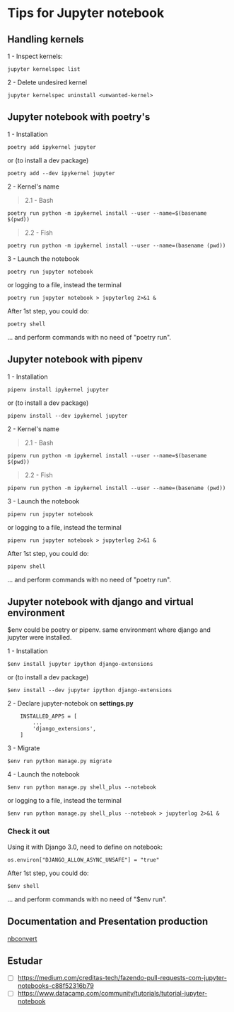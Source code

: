 # Tips for Jupyter notebook

## Handling kernels

1 - Inspect kernels:

    jupyter kernelspec list

2 - Delete undesired kernel

    jupyter kernelspec uninstall <unwanted-kernel>

## Jupyter notebook with poetry's

1 - Installation  

    poetry add ipykernel jupyter   

or  (to install a dev package)  

    poetry add --dev ipykernel jupyter   

2 - Kernel's name  

> 2.1 - Bash
  
    poetry run python -m ipykernel install --user --name=$(basename $(pwd))
  
> 2.2 - Fish

    poetry run python -m ipykernel install --user --name=(basename (pwd))

3 - Launch the notebook  

    poetry run jupyter notebook

or logging to a file, instead the terminal  

    poetry run jupyter notebook > jupyterlog 2>&1 &

After 1st step, you could do:

    poetry shell

... and perform commands with no need of "poetry run".

## Jupyter notebook with pipenv

1 - Installation  

    pipenv install ipykernel jupyter 

or  (to install a dev package)  

    pipenv install --dev ipykernel jupyter   

2 - Kernel's name  

> 2.1 - Bash
  
    pipenv run python -m ipykernel install --user --name=$(basename $(pwd))
  
> 2.2 - Fish

    pipenv run python -m ipykernel install --user --name=(basename (pwd))

3 - Launch the notebook  

    pipenv run jupyter notebook

or logging to a file, instead the terminal  

    pipenv run jupyter notebook > jupyterlog 2>&1 &

After 1st step, you could do:

    pipenv shell

... and perform commands with no need of "poetry run".

## Jupyter notebook with django and virtual environment

$env could be poetry or pipenv. same environment where django and jupyter were installed.

1 - Installation  

    $env install jupyter ipython django-extensions  

or  (to install a dev package)

    $env install --dev jupyter ipython django-extensions     

2 - Declare jupyter-notebok on **settings.py**  

        INSTALLED_APPS = [
            ...
            'django_extensions',
        ]  

3 - Migrate  

    $env run python manage.py migrate

4 - Launch the notebook  

    $env run python manage.py shell_plus --notebook

or logging to a file, instead the terminal  

    $env run python manage.py shell_plus --notebook > jupyterlog 2>&1 &

### Check it out

Using it with Django 3.0, need to define on notebook:

    os.environ["DJANGO_ALLOW_ASYNC_UNSAFE"] = "true"

After 1st step, you could do:

    $env shell

... and perform commands with no need of "$env run".

## Documentation and Presentation production

[nbconvert](https://nbconvert.readthedocs.io)

## Estudar

* [ ] <https://medium.com/creditas-tech/fazendo-pull-requests-com-jupyter-notebooks-c88f52316b79>
* [ ] <https://www.datacamp.com/community/tutorials/tutorial-jupyter-notebook>
